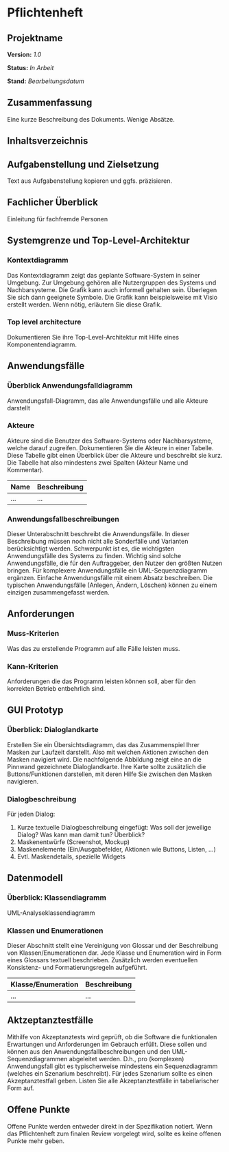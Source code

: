 # Pflichtenheft

## Projektname

__Version:__    *1.0*

__Status:__     *In Arbeit*

__Stand:__      *Bearbeitungsdatum*

## Zusammenfassung

Eine kurze Beschreibung des Dokuments. Wenige Absätze.

## Inhaltsverzeichnis

## Aufgabenstellung und Zielsetzung

Text aus Aufgabenstellung kopieren und ggfs. präzisieren.

## Fachlicher Überblick

Einleitung für fachfremde Personen

## Systemgrenze und Top-Level-Architektur

### Kontextdiagramm

Das Kontextdiagramm zeigt das geplante Software-System in seiner Umgebung. Zur Umgebung gehören alle Nutzergruppen des Systems und Nachbarsysteme. Die Grafik kann auch informell gehalten sein. Überlegen Sie sich dann geeignete Symbole. Die Grafik kann beispielsweise mit Visio erstellt werden. Wenn nötig, erläutern Sie diese Grafik.

### Top level architecture

Dokumentieren Sie ihre Top-Level-Architektur mit Hilfe eines Komponentendiagramm.

## Anwendungsfälle

### Überblick Anwendungsfalldiagramm

Anwendungsfall-Diagramm, das alle Anwendungsfälle und alle Akteure darstellt
### Akteure

Akteure sind die Benutzer des Software-Systems oder Nachbarsysteme, welche darauf zugreifen. Dokumentieren Sie die Akteure in einer Tabelle. Diese Tabelle gibt einen Überblick über die Akteure und beschreibt sie kurz. Die Tabelle hat also mindestens zwei Spalten (Akteur Name und Kommentar).

| Name | Beschreibung |
|------|--------------|
| ...  | ...          |


### Anwendungsfallbeschreibungen

Dieser Unterabschnitt beschreibt die Anwendungsfälle. In dieser Beschreibung müssen noch nicht alle Sonderfälle und Varianten berücksichtigt werden. Schwerpunkt ist es, die wichtigsten Anwendungsfälle des Systems zu finden. Wichtig sind solche Anwendungsfälle, die für den Auftraggeber, den Nutzer den größten Nutzen bringen.
Für komplexere Anwendungsfälle ein UML-Sequenzdiagramm ergänzen.
Einfache Anwendungsfälle mit einem Absatz beschreiben.
Die typischen Anwendungsfälle (Anlegen, Ändern, Löschen) können zu einem einzigen zusammengefasst werden.

## Anforderungen

### Muss-Kriterien

Was das zu erstellende Programm auf alle Fälle leisten muss.

### Kann-Kriterien

Anforderungen die das Programm leisten können soll, aber für den korrekten Betrieb entbehrlich sind.

## GUI Prototyp

### Überblick: Dialoglandkarte

Erstellen Sie ein Übersichtsdiagramm, das das Zusammenspiel Ihrer Masken zur Laufzeit darstellt. Also mit welchen Aktionen zwischen den Masken navigiert wird. Die nachfolgende Abbildung zeigt eine an die Pinnwand gezeichnete Dialoglandkarte. Ihre Karte sollte zusätzlich die Buttons/Funktionen darstellen, mit deren Hilfe Sie zwischen den Masken navigieren.

### Dialogbeschreibung

Für jeden Dialog:

1. Kurze textuelle Dialogbeschreibung eingefügt: Was soll der jeweilige Dialog? Was kann man damit tun? Überblick?
2. Maskenentwürfe (Screenshot, Mockup)
3. Maskenelemente (Ein/Ausgabefelder, Aktionen wie Buttons, Listen, …)
4. Evtl. Maskendetails, spezielle Widgets

## Datenmodell

### Überblick: Klassendiagramm

UML-Analyseklassendiagramm

### Klassen und Enumerationen

Dieser Abschnitt stellt eine Vereinigung von Glossar und der Beschreibung von Klassen/Enumerationen dar. Jede Klasse und Enumeration wird in Form eines Glossars textuell beschrieben. Zusätzlich werden eventuellen Konsistenz- und Formatierungsregeln aufgeführt.

| Klasse/Enumeration | Beschreibung |
|--------------------| ------------ |
| ...                | ...          |


## Aktzeptanztestfälle

Mithilfe von Akzeptanztests wird geprüft, ob die Software die funktionalen Erwartungen und Anforderungen im Gebrauch erfüllt. Diese sollen und können aus den Anwendungsfallbeschreibungen und den UML-Sequenzdiagrammen abgeleitet werden. D.h., pro (komplexen) Anwendungsfall gibt es typischerweise mindestens ein Sequenzdiagramm (welches ein Szenarium beschreibt). Für jedes Szenarium sollte es einen Akzeptanztestfall geben. Listen Sie alle Akzeptanztestfälle in tabellarischer Form auf.

## Offene Punkte

Offene Punkte werden entweder direkt in der Spezifikation notiert. Wenn das Pflichtenheft  zum finalen Review vorgelegt wird, sollte es keine offenen Punkte mehr geben.